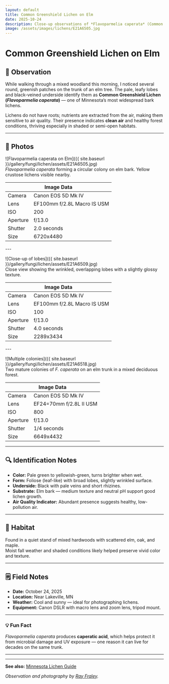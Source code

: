 ```yaml
---
layout: default
title: Common Greenshield Lichen on Elm
date: 2025-10-24
description: Close-up observations of *Flavoparmelia caperata* (Common Greenshield Lichen) on an elm tree in Minnesota.
image: /assets/images/lichens/E21A6505.jpg
---
```


# Common Greenshield Lichen on Elm

## 🌿 Observation
While walking through a mixed woodland this morning, I noticed several round, greenish patches on the trunk of an elm tree. The pale, leafy lobes and black-veined underside identify them as **Common Greenshield Lichen (*Flavoparmelia caperata*)** — one of Minnesota’s most widespread bark lichens.

Lichens do not have roots; nutrients are extracted from the air, making them sensitive to air quality. Their presence indicates **clean air** and healthy forest conditions, thriving especially in shaded or semi-open habitats. 

---

## 📸 Photos
![Flavoparmelia caperata on Elm]({{ site.baseurl }}/gallery/fungi/lichen/assets/E21A6505.jpg)<br>
*Flavoparmelia caperata* forming a circular colony on elm bark. Yellow crustose lichens visible nearby.
<div class="photo-tile">
    <div class="image-meta">
        <table>
            <th colspan="2">Image Data</th>
            <tbody>
                <tr><td>Camera</td><td>Canon EOS 5D Mk IV</td></tr>
                <tr><td>Lens</td><td>EF100mm f/2.8L Macro IS USM</td></tr>
                <tr><td>ISO</td><td>200</td></tr>
                <tr><td>Aperture</td><td>f/13.0</td></tr>
                <tr><td>Shutter</td><td>2.0 seconds</td></tr>
                <tr><td>Size</td><td>6720x4480</td></tr>
            </tbody>
        </table>
    </div>
</div>
---

![Close-up of lobes]({{ site.baseurl }}/gallery/fungi/lichen/assets/E21A6509.jpg)<br>
Close view showing the wrinkled, overlapping lobes with a slightly glossy texture.
<div class="photo-tile">
    <div class="image-meta">
        <table>
            <th colspan="2">Image Data</th>
            <tbody>
                <tr><td>Camera</td><td>Canon EOS 5D Mk IV</td></tr>
                <tr><td>Lens</td><td>EF100mm f/2.8L Macro IS USM</td></tr>
                <tr><td>ISO</td><td>100</td></tr>
                <tr><td>Aperture</td><td>f/13.0</td></tr>
                <tr><td>Shutter</td><td>4.0 seconds</td></tr>
                <tr><td>Size</td><td>2289x3434</td></tr>
            </tbody>
        </table>
    </div>
</div>
---

![Multiple colonies]({{ site.baseurl }}/gallery/fungi/lichen/assets/E21A6518.jpg)<br>
Two mature colonies of *F. caperata* on an elm trunk in a mixed deciduous forest.
<div class="photo-tile">
    <div class="image-meta">
        <table>
            <th colspan="2">Image Data</th>
            <tbody>
                <tr><td>Camera</td><td>Canon EOS 5D Mk IV</td></tr>
                <tr><td>Lens</td><td>EF24=70mm f/2.8L II USM</td></tr>
                <tr><td>ISO</td><td>800</td></tr>
                <tr><td>Aperture</td><td>f/13.0</td></tr>
                <tr><td>Shutter</td><td>1/4 seconds</td></tr>
                <tr><td>Size</td><td>6649x4432</td></tr>
            </tbody>
        </table>
    </div>
</div>

---

## 🔍 Identification Notes
- **Color:** Pale green to yellowish-green, turns brighter when wet.  
- **Form:** Foliose (leaf-like) with broad lobes, slightly wrinkled surface.  
- **Underside:** Black with pale veins and short rhizines.  
- **Substrate:** Elm bark — medium texture and neutral pH support good lichen growth.  
- **Air Quality Indicator:** Abundant presence suggests healthy, low-pollution air.  

---

## 🧭 Habitat
Found in a quiet stand of mixed hardwoods with scattered elm, oak, and maple.  
Moist fall weather and shaded conditions likely helped preserve vivid color and texture.

---

## 🗒️ Field Notes
- **Date:** October 24, 2025  
- **Location:** Near Lakeville, MN  
- **Weather:** Cool and sunny — ideal for photographing lichens.  
- **Equipment:** Canon DSLR with macro lens and zoom lens, tripod mount.  

---

### 💡 Fun Fact
*Flavoparmelia caperata* produces **caperatic acid**, which helps protect it from microbial damage and UV exposure — one reason it can live for decades on the same trunk.

---
---
**See also:** [Minnesota Lichen Guide](/field-notes/minnesota-lichen-guide/)

_Observation and photography by [Ray Fraley](https://www.rayfraley.com)._